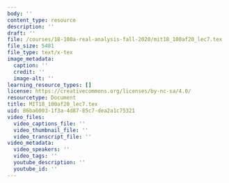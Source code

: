 ```yaml
---
body: ''
content_type: resource
description: ''
draft: ''
file: /courses/18-100a-real-analysis-fall-2020/mit18_100af20_lec7.tex
file_size: 5481
file_type: text/x-tex
image_metadata:
  caption: ''
  credit: ''
  image-alt: ''
learning_resource_types: []
license: https://creativecommons.org/licenses/by-nc-sa/4.0/
resourcetype: Document
title: MIT18_100af20_lec7.tex
uid: 86ba6003-1f3a-4d87-85c7-dea2a1c75321
video_files:
  video_captions_file: ''
  video_thumbnail_file: ''
  video_transcript_file: ''
video_metadata:
  video_speakers: ''
  video_tags: ''
  youtube_description: ''
  youtube_id: ''
---
```

